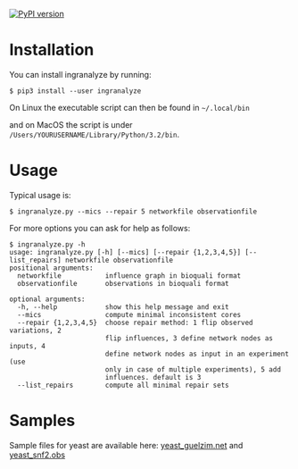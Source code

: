 [![PyPI version](https://img.shields.io/pypi/v/ingranalyze.svg)](https://pypi.org/project/ingranalyze/) 
# Installation

You can install ingranalyze by running:

    $ pip3 install --user ingranalyze

On Linux the executable script can then be found in `~/.local/bin`

and on MacOS the script is under `/Users/YOURUSERNAME/Library/Python/3.2/bin`.


# Usage

Typical usage is:

    $ ingranalyze.py --mics --repair 5 networkfile observationfile

For more options you can ask for help as follows:

    $ ingranalyze.py -h
    usage: ingranalyze.py [-h] [--mics] [--repair {1,2,3,4,5}] [--list_repairs] networkfile observationfile
    positional arguments:
      networkfile           influence graph in bioquali format
      observationfile       observations in bioquali format

    optional arguments:
      -h, --help            show this help message and exit
      --mics                compute minimal inconsistent cores
      --repair {1,2,3,4,5}  choose repair method: 1 flip observed variations, 2
                            flip influences, 3 define network nodes as inputs, 4
                            define network nodes as input in an experiment (use
                            only in case of multiple experiments), 5 add
                            influences. default is 3
      --list_repairs        compute all minimal repair sets


# Samples

Sample files for yeast are available here: [yeast_guelzim.net][1] and [yeast_snf2.obs][2]

[1]: http://bioasp.github.io/downloads/samples/yeastdata/yeast_guelzim.net
[2]: http://bioasp.github.io/downloads/samples/yeastdata/yeast_snf2.obs
